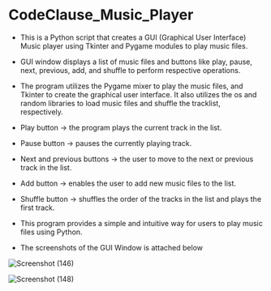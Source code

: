 # CodeClause_Music_Player
- This is a Python script that creates a GUI (Graphical User Interface) Music player using Tkinter and Pygame modules to play music files.

- GUI window displays a list of music files and buttons like play, pause, next, previous, add, and shuffle to perform respective operations.

- The program utilizes the Pygame mixer to play the music files, and Tkinter to create the graphical user interface. It also utilizes the os and random libraries to load music files and shuffle the tracklist, respectively.

- Play button -> the program plays the current track in the list. 
- Pause button -> pauses the currently playing track. 
- Next and previous buttons -> the user to move to the next or previous track in the list. 
- Add button -> enables the user to add new music files to the list.
- Shuffle button -> shuffles the order of the tracks in the list and plays the first track.

- This program provides a simple and intuitive way for users to play music files using Python.
- The screenshots of the GUI Window is attached below


![Screenshot (146)](https://github.com/SravanthVK/CodeClause_Music_Player/assets/111895531/aa762de4-b452-42a6-8ea1-23fab6dbc761)

![Screenshot (148)](https://github.com/SravanthVK/CodeClause_Music_Player/assets/111895531/de0d7cf9-c74d-40b1-b887-88c24e6166ca)
